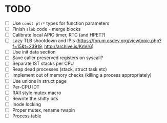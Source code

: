 # TODO

- [ ] Use `const ptr*` types for function parameters
- [ ] Finish `slob` code - merge blocks
- [ ] Calibrate local APIC timer, RTC (and HPET?)
- [ ] Lazy TLB shootdown and IPIs (https://forum.osdev.org/viewtopic.php?f=15&t=23919, http://archive.is/KnVr6)
- [ ] Use init data section
- [ ] Save caller preserved registers on syscall?
- [ ] Separate IST stacks per CPU
- [ ] Reap dead processes (stack, struct task etc)
- [ ] Implement out of memory checks (killing a process appropriately)
- [ ] Use unions in struct page
- [ ] Per-CPU IDT
- [ ] RAII style mutex macro
- [ ] Rewrite the shitty bits
- [ ] Inode locking
- [ ] Proper mutex, rename rwspin
- [ ] Process table
